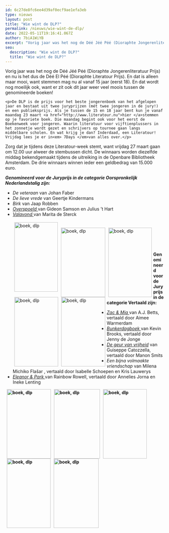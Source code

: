 ```yaml
---
id: 6c27de8fc6ee4d39af0ecf9ae1efa3eb
type: nieuws
layout: post
title: "Wie wint de DLP?"
permalink: /nieuws/wie-wint-de-dlp/
date: 2022-05-11T19:16:41.067Z
author: 7biA1WiYB
excerpt: "Vorig jaar was het nog de Déé Jéé Péé (Dioraphte Jongerenliteratuur Prijs) en nu is het dus de Déé El Péé (Dioraphte Literatour Prijs). En dat is alleen maar mooi, want stemmen mag nu al vanaf 15 jaar (eerst 18). En dat wordt nog moeilijk ook, want er zit ook dit jaar weer veel moois tussen de genomineerde boeken!  "
seo:
  description: "Wie wint de DLP?"
  title: "Wie wint de DLP?"
---
```

Vorig jaar was het nog de Déé Jéé Péé (Dioraphte Jongerenliteratuur Prijs) en nu is het dus de Déé El Péé (Dioraphte Literatour Prijs). En dat is alleen maar mooi, want stemmen mag nu al vanaf 15 jaar (eerst 18). En dat wordt nog moeilijk ook, want er zit ook dit jaar weer veel moois tussen de genomineerde boeken!  

    <p>De DLP is de prijs voor het beste jongerenboek van het afgelopen jaar en bestaat uit twee juryprijzen (mét twee jongeren in de jury!) en een publieksprijs. Als je tussen de 15 en 18 jaar bent kun je vanaf maandag 23 maart <a href="http://www.literatour.nu">hier </a>stemmen op je favoriete boek. Die maandag begint ook voor het eerst de Boekenweek voor jongeren. Waarin literatuur voor vijftienplussers in het zonnetje wordt gezet en schrijvers op tournee gaan langs middelbare scholen. En wat krijg je dan? Inderdaad, een Literatour! Vrijdag lees je er in<em> 7Days </em>van alles over.</p>
<p>Zorg dat je tijdens deze Literatour-week stemt, want vrijdag 27 maart gaan om 12.00 uur alweer de stembussen dicht. De winnaars worden diezelfde middag bekendgemaakt tijdens de uitreiking in de Openbare Bibliotheek Amsterdam. De drie winnaars winnen ieder een geldbedrag van 15.000 euro.</p>
<p><strong><em>Genomineerd voor de Juryprijs in de categorie Oorspronkelijk Nederlandstalig zijn:</em></strong></p>
<ul><li><em>De veteraan </em>van Johan Faber</li>
<li><em>De lieve vrede </em>van Geertje Kindermans</li>
<li><em>Birk </em>van Jaap Robben</li>
<li><a href="https://7dagen.netlify.app/recensies/boek/overspoeld"><em>Overspoeld </em></a>van Gideon Samson en Julius ’t Hart</li>
<li><a href="https://7dagen.netlify.app/recensies/boek/valavond-0"><em>Valavond </em></a>van Marita de Sterck<br><br><div class="media media-element-container media-teaser media-float-left"><div id="file-1969" class="file file-image file-image-jpeg">

        
  
  <div class="content">
    <a href="/files/veteraanjpg-1"><img alt="boek, dlp" height="220" width="138" style="width: 138px; height: 220px; float: left; margin-left: 5px; margin-right: 5px;" class="media-element file-teaser" src="https://7dagen.netlify.app/sites/default/files/styles/medium/public/veteraan_1.jpg?itok=FUakOtHy"></a>  </div>

  
</div>
</div>  <div class="media media-element-container media-teaser media-float-left"><div id="file-1970" class="file file-image file-image-jpeg">

        
  
  <div class="content">
    <a href="/files/9789046817209jpg"><img alt="boek, dlp" height="220" width="141" style="float: left; width: 141px; height: 220px; margin-left: 5px; margin-right: 5px;" class="media-element file-teaser" src="https://7dagen.netlify.app/sites/default/files/styles/medium/public/9789046817209.jpg?itok=2IovHIlu"></a>  </div>

  
</div>
</div><div class="media media-element-container media-teaser media-float-left"><div id="file-1971" class="file file-image file-image-jpeg">

        
  
  <div class="content">
    <a href="/files/obirkterverzendingjpg"><img alt="boek, dlp" height="220" width="138" style="float: left; width: 138px; height: 220px; margin-left: 5px; margin-right: 5px;" class="media-element file-teaser" src="https://7dagen.netlify.app/sites/default/files/styles/medium/public/oBirk_TerVerzending.jpg?itok=47YvbyLt"></a>  </div>

  
</div>
</div><div class="media media-element-container media-teaser media-float-left"><div id="file-1973" class="file file-image file-image-jpeg">

        
  
  <div class="content">
    <a href="/files/overspoeldjpg-0"><img alt="boek, dlp" height="220" width="139" style="float: left; width: 139px; height: 220px; margin-left: 5px; margin-right: 5px;" class="media-element file-teaser" src="https://7dagen.netlify.app/sites/default/files/styles/medium/public/overspoeld_0.jpg?itok=3pWfZUET"></a>  </div>

  
</div>
</div><div class="media media-element-container media-teaser media-float-left"><div id="file-1974" class="file file-image file-image-jpeg">

        
  
  <div class="content">
    <a href="/files/sterck-valavondjpg"><img alt="boek, dlp" height="220" width="140" style="float: left; width: 140px; height: 220px; margin-left: 5px; margin-right: 5px;" class="media-element file-teaser" src="https://7dagen.netlify.app/sites/default/files/styles/medium/public/Sterck%20-%20Valavond.jpg?itok=ZzyIxDur"></a>  </div>

  
</div>
</div></li>
</ul><p> </p>
<p> </p>
<p><strong><em></em><p></p></strong></p>
<p><strong><strong>Genomineerd voor de Juryprijs in de categorie Vertaald zijn:</strong></strong></p>
<ul><li><a href="https://7dagen.netlify.app/recensies/boek/zac-en-mia"><em>Zac &amp; Mia </em></a>van A.J. Betts, vertaald door Aimee Warmerdam</li>
<li><a href="https://7dagen.netlify.app/recensies/boek/bunkerdagboek"><em>Bunkerdagboek </em></a>van Kevin Brooks, vertaald door Jenny de Jonge</li>
<li><em><a href="https://7dagen.netlify.app/recensies/boek/de-geur-van-vrijheid">De geur van vrijheid</a> </em>van Guiseppe Catozzella, vertaald door Manon Smits</li>
<li><em>Een bijna volmaakte vriendschap </em>van Milena Michiko Flašar , vertaald door Isabelle Schoepen en Kris Lauwerys</li>
<li><a href="https://7dagen.netlify.app/recensies/boek/eleanor-park"><em>Eleanor &amp; Park </em></a>van Rainbow Rowell, vertaald door Annelies Jorna en Ineke Lenting</li>
</ul><p><strong><div class="media media-element-container media-teaser media-float-left"><div id="file-1975" class="file file-image file-image-jpeg">

        
  
  <div class="content">
    <a href="/files/249789020679724fcovrjpg"><img alt="boek, dlp" height="220" width="140" style="float: left; margin-left: 5px; margin-right: 5px;" class="media-element file-teaser" src="https://7dagen.netlify.app/sites/default/files/styles/medium/public/249789020679724_fcovr.jpg?itok=Sspgz1JS"></a>  </div>

  
</div>
</div><div class="media media-element-container media-teaser media-float-left"><div id="file-1977" class="file file-image file-image-jpeg">

        
  
  <div class="content">
    <a href="/files/bunkerjpg"><img alt="boek, dlp" height="220" width="146" style="margin-left: 5px; margin-right: 5px; float: left;" class="media-element file-teaser" src="https://7dagen.netlify.app/sites/default/files/styles/medium/public/bunker.jpg?itok=QgOx_4H2"></a>  </div>

  
</div>
</div><div class="media media-element-container media-teaser media-float-left"><div id="file-1978" class="file file-image file-image-jpeg">

        
  
  <div class="content">
    <a href="/files/ogeurvanvrijheidterverzendingjpg"><img alt="boek, dlp" height="220" width="139" style="margin-left: 5px; margin-right: 5px; float: left;" class="media-element file-teaser" src="https://7dagen.netlify.app/sites/default/files/styles/medium/public/oGeurVanVrijheid_TerVerzending.jpg?itok=YdU4Nd6P"></a>  </div>

  
</div>
</div><div class="media media-element-container media-teaser media-float-left"><div id="file-1979" class="file file-image file-image-jpeg">

        
  
  <div class="content">
    <a href="/files/een-bijna-volmaakte-vriendschap-hrjpg"><img alt="boek, dlp" height="220" width="139" style="margin-left: 5px; margin-right: 5px; float: left;" class="media-element file-teaser" src="https://7dagen.netlify.app/sites/default/files/styles/medium/public/Een%20bijna%20volmaakte%20vriendschap%20HR.jpg?itok=W7Lc-2n9"></a>  </div>

  
</div>
</div><div class="media media-element-container media-teaser media-float-left"><div id="file-1980" class="file file-image file-image-jpeg">

        
  
  <div class="content">
    <a href="/files/9789000342631downloadjpg"><img alt="boek, dlp" height="220" width="143" style="margin-left: 5px; margin-right: 5px; float: left;" class="media-element file-teaser" src="https://7dagen.netlify.app/sites/default/files/styles/medium/public/9789000342631_download.jpg?itok=wvSUvhYD"></a>  </div>

  
</div>
</div></strong></p>
<p><strong> </strong></p>
<p><strong> </strong></p>
<p><br><strong> </strong></p>
<p><strong> </strong></p>
<p><strong> </strong></p>
<p><strong> </strong></p>  
